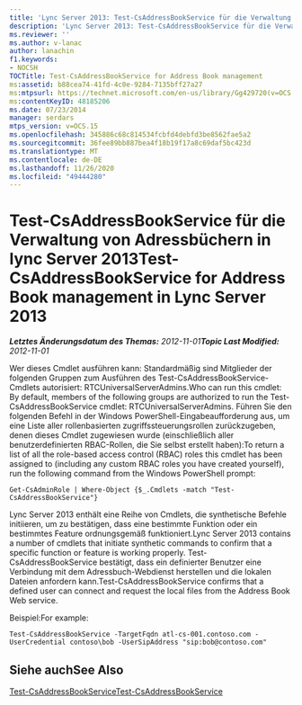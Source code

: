 ```yaml
---
title: 'Lync Server 2013: Test-CsAddressBookService für die Verwaltung von Adressbüchern'
description: 'Lync Server 2013: Test-CsAddressBookService für die Verwaltung von Adressbüchern.'
ms.reviewer: ''
ms.author: v-lanac
author: lanachin
f1.keywords:
- NOCSH
TOCTitle: Test-CsAddressBookService for Address Book management
ms:assetid: b88cea74-41fd-4c0e-9284-7135bff27a27
ms:mtpsurl: https://technet.microsoft.com/en-us/library/Gg429720(v=OCS.15)
ms:contentKeyID: 48185206
ms.date: 07/23/2014
manager: serdars
mtps_version: v=OCS.15
ms.openlocfilehash: 345886c68c814534fcbfd4debfd3be8562fae5a2
ms.sourcegitcommit: 36fee89bb887bea4f18b19f17a8c69daf5bc423d
ms.translationtype: MT
ms.contentlocale: de-DE
ms.lasthandoff: 11/26/2020
ms.locfileid: "49444280"
---
```

# <a name="test-csaddressbookservice-for-address-book-management-in-lync-server-2013"></a><span data-ttu-id="9662c-103">Test-CsAddressBookService für die Verwaltung von Adressbüchern in lync Server 2013</span><span class="sxs-lookup"><span data-stu-id="9662c-103">Test-CsAddressBookService for Address Book management in Lync Server 2013</span></span>

<div data-xmlns="http://www.w3.org/1999/xhtml">

<div class="topic" data-xmlns="http://www.w3.org/1999/xhtml" data-msxsl="urn:schemas-microsoft-com:xslt" data-cs="https://msdn.microsoft.com/">

<div data-asp="https://msdn2.microsoft.com/asp">



</div>

<div id="mainSection">

<div id="mainBody"><span data-ttu-id="9662c-104">

<span> </span></span><span class="sxs-lookup"><span data-stu-id="9662c-104">

<span> </span></span></span>

<span data-ttu-id="9662c-105">_**Letztes Änderungsdatum des Themas:** 2012-11-01_</span><span class="sxs-lookup"><span data-stu-id="9662c-105">_**Topic Last Modified:** 2012-11-01_</span></span>

<span data-ttu-id="9662c-106">Wer dieses Cmdlet ausführen kann: Standardmäßig sind Mitglieder der folgenden Gruppen zum Ausführen des Test-CsAddressBookService-Cmdlets autorisiert: RTCUniversalServerAdmins.</span><span class="sxs-lookup"><span data-stu-id="9662c-106">Who can run this cmdlet: By default, members of the following groups are authorized to run the Test-CsAddressBookService cmdlet: RTCUniversalServerAdmins.</span></span> <span data-ttu-id="9662c-107">Führen Sie den folgenden Befehl in der Windows PowerShell-Eingabeaufforderung aus, um eine Liste aller rollenbasierten zugriffssteuerungsrollen zurückzugeben, denen dieses Cmdlet zugewiesen wurde (einschließlich aller benutzerdefinierten RBAC-Rollen, die Sie selbst erstellt haben):</span><span class="sxs-lookup"><span data-stu-id="9662c-107">To return a list of all the role-based access control (RBAC) roles this cmdlet has been assigned to (including any custom RBAC roles you have created yourself), run the following command from the Windows PowerShell prompt:</span></span>

    Get-CsAdminRole | Where-Object {$_.Cmdlets -match "Test-CsAddressBookService"}

<span data-ttu-id="9662c-108">Lync Server 2013 enthält eine Reihe von Cmdlets, die synthetische Befehle initiieren, um zu bestätigen, dass eine bestimmte Funktion oder ein bestimmtes Feature ordnungsgemäß funktioniert.</span><span class="sxs-lookup"><span data-stu-id="9662c-108">Lync Server 2013 contains a number of cmdlets that initiate synthetic commands to confirm that a specific function or feature is working properly.</span></span> <span data-ttu-id="9662c-109">Test-CsAddressBookService bestätigt, dass ein definierter Benutzer eine Verbindung mit dem Adressbuch-Webdienst herstellen und die lokalen Dateien anfordern kann.</span><span class="sxs-lookup"><span data-stu-id="9662c-109">Test-CsAddressBookService confirms that a defined user can connect and request the local files from the Address Book Web service.</span></span>

<span data-ttu-id="9662c-110">Beispiel:</span><span class="sxs-lookup"><span data-stu-id="9662c-110">For example:</span></span>

    Test-CsAddressBookService -TargetFqdn atl-cs-001.contoso.com -UserCredential contoso\bob -UserSipAddress "sip:bob@contoso.com"

<div>

## <a name="see-also"></a><span data-ttu-id="9662c-111">Siehe auch</span><span class="sxs-lookup"><span data-stu-id="9662c-111">See Also</span></span>


[<span data-ttu-id="9662c-112">Test-CsAddressBookService</span><span class="sxs-lookup"><span data-stu-id="9662c-112">Test-CsAddressBookService</span></span>](https://docs.microsoft.com/powershell/module/skype/Test-CsAddressBookService)  
  

<span data-ttu-id="9662c-113"></div>

</div>

<span> </span>

</div>

</div>

</span><span class="sxs-lookup"><span data-stu-id="9662c-113"></div>

</div>

<span> </span>

</div>

</div>

</span></span></div>


